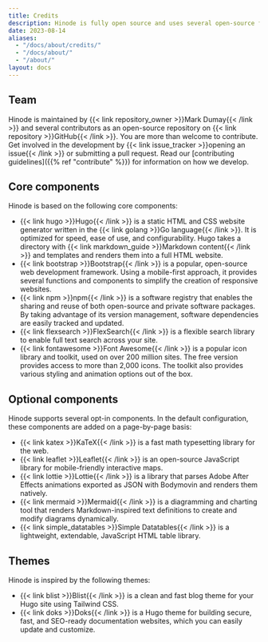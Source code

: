 ```yaml
---
title: Credits
description: Hinode is fully open source and uses several open-source frameworks and libraries.
date: 2023-08-14
aliases:
  - "/docs/about/credits/"
  - "/docs/about/"
  - "/about/"
layout: docs
---
```


## Team

Hinode is maintained by {{< link repository_owner >}}Mark Dumay{{< /link >}} and several contributors as an open-source repository on {{< link repository >}}GitHub{{< /link >}}. You are more than welcome to contribute. Get involved in the development by {{< link issue_tracker >}}opening an issue{{< /link >}} or submitting a pull request. Read our [contributing guidelines]({{% ref "contribute" %}}) for information on how we develop.

## Core components

Hinode is based on the following core components:

- {{< link hugo >}}Hugo{{< /link >}} is a static HTML and CSS website generator written in the {{< link golang >}}Go language{{< /link >}}. It is optimized for speed, ease of use, and configurability. Hugo takes a directory with {{< link markdown_guide >}}Markdown content{{< /link >}} and templates and renders them into a full HTML website.
- {{< link bootstrap >}}Bootstrap{{< /link >}} is a popular, open-source web development framework. Using a mobile-first approach, it provides several functions and components to simplify the creation of responsive websites.
- {{< link npm >}}npm{{< /link >}} is a software registry that enables the sharing and reuse of both open-source and private software packages. By taking advantage of its version management, software dependencies are easily tracked and updated.
- {{< link flexsearch >}}FlexSearch{{< /link >}} is a flexible search library to enable full text search across your site.
- {{< link fontawesome >}}Font Awesome{{< /link >}} is a popular icon library and toolkit, used on over 200 million sites. The free version provides access to more than 2,000 icons. The toolkit also provides various styling and animation options out of the box.

## Optional components

Hinode supports several opt-in components. In the default configuration, these components are added on a page-by-page basis:

- {{< link katex >}}KaTeX{{< /link >}} is a fast math typesetting library for the web.
- {{< link leaflet >}}Leaflet{{< /link >}} is an open-source JavaScript library for mobile-friendly interactive maps.
- {{< link lottie >}}Lottie{{< /link >}} is a library that parses Adobe After Effects animations exported as JSON with Bodymovin and renders them natively.
- {{< link mermaid >}}Mermaid{{< /link >}} is a diagramming and charting tool that renders Markdown-inspired text definitions to create and modify diagrams dynamically.
- {{< link simple_datatables >}}Simple Datatables{{< /link >}} is a lightweight, extendable, JavaScript HTML table library.

## Themes

Hinode is inspired by the following themes:

- {{< link blist >}}Blist{{< /link >}} is a clean and fast blog theme for your Hugo site using Tailwind CSS.
- {{< link doks >}}Doks{{< /link >}} is a Hugo theme for building secure, fast, and SEO-ready documentation websites, which you can easily update and customize.
